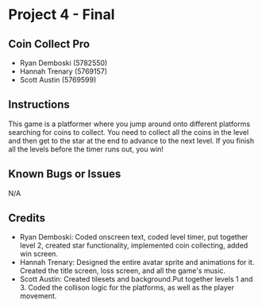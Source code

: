# Project 4 - Final

## Coin Collect Pro

* Ryan Demboski (5782550)
* Hannah Trenary (5769157)
* Scott Austin (5769599)

## Instructions

This game is a platformer where you jump around onto different platforms searching for coins to collect. You need to collect all the coins in the level and then get to the star at the end to advance to the next level. If you finish all the levels before the timer runs out, you win!

## Known Bugs or Issues
N/A

## Credits
* Ryan Demboski: Coded onscreen text, coded level timer, put together level 2, created star functionality, implemented coin collecting, added win screen.
* Hannah Trenary: Designed the entire avatar sprite and animations for it. Created the title screen, loss screen, and all the game's music.
* Scott Austin: Created tilesets and background.Put together levels 1 and 3. Coded the collison logic for the platforms, as well as the player movement. 
